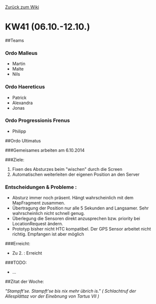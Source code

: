 [Zurück zum Wiki](https://github.com/Institute-Web-Science-and-Technologies/GeoVisualization/wiki/Entwicklungstagebuch)
# KW41 (06.10.-12.10.)
##Teams
### Ordo Malleus
* Martin 
* Malte 
* Nils

### Ordo Haereticus
* Patrick
* Alexandra
* Jonas

### Ordo Progressionis Frenus
* Philipp

##Ordo Ultimatus

###Gemeisames arbeiten am 6.10.2014

###Ziele:
 1. Fixen des Absturzes beim "wischen" durch die Screen
 2. Automatischen weiterleiten der eigenen Position an den Server
 
### Entscheidungen & Probleme :
* Absturz immer noch präsent. Hängt wahrscheinlich mit dem MapFragment zusammen.
* Übertragung der Position nur alle 5 Sekunden and Langsamer. Sehr wahrscheinlich nicht schnell genug.
* Überlegung die Sensoren direkt anzusprechen bzw. priority bei LocationRequest ändern.
* Prototyp bisher nicht HTC kompatibel. Der GPS Sensor arbeitet nicht richtig. Empfangen ist aber möglich


###Erreicht:
* Zu 2. : Erreicht

###TODO:
* ...




##Zitat der Woche:

_"Stampft'se. Stampft'se bis nix mehr übrich is." ( Schlachtruf der Allesplättaz vor der Einebnung von Tartus VII )_
